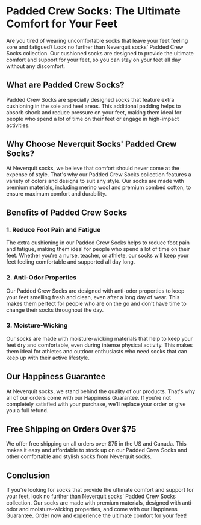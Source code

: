 # Padded Crew Socks: The Ultimate Comfort for Your Feet

Are you tired of wearing uncomfortable socks that leave your feet feeling sore and fatigued? Look no further than Neverquit socks' Padded Crew Socks collection. Our cushioned socks are designed to provide the ultimate comfort and support for your feet, so you can stay on your feet all day without any discomfort.

## What are Padded Crew Socks?

Padded Crew Socks are specially designed socks that feature extra cushioning in the sole and heel areas. This additional padding helps to absorb shock and reduce pressure on your feet, making them ideal for people who spend a lot of time on their feet or engage in high-impact activities.

## Why Choose Neverquit Socks' Padded Crew Socks?

At Neverquit socks, we believe that comfort should never come at the expense of style. That's why our Padded Crew Socks collection features a variety of colors and designs to suit any style. Our socks are made with premium materials, including merino wool and premium combed cotton, to ensure maximum comfort and durability.

## Benefits of Padded Crew Socks

### 1. Reduce Foot Pain and Fatigue

The extra cushioning in our Padded Crew Socks helps to reduce foot pain and fatigue, making them ideal for people who spend a lot of time on their feet. Whether you're a nurse, teacher, or athlete, our socks will keep your feet feeling comfortable and supported all day long.

### 2. Anti-Odor Properties

Our Padded Crew Socks are designed with anti-odor properties to keep your feet smelling fresh and clean, even after a long day of wear. This makes them perfect for people who are on the go and don't have time to change their socks throughout the day.

### 3. Moisture-Wicking

Our socks are made with moisture-wicking materials that help to keep your feet dry and comfortable, even during intense physical activity. This makes them ideal for athletes and outdoor enthusiasts who need socks that can keep up with their active lifestyle.

## Our Happiness Guarantee

At Neverquit socks, we stand behind the quality of our products. That's why all of our orders come with our Happiness Guarantee. If you're not completely satisfied with your purchase, we'll replace your order or give you a full refund.

## Free Shipping on Orders Over $75

We offer free shipping on all orders over $75 in the US and Canada. This makes it easy and affordable to stock up on our Padded Crew Socks and other comfortable and stylish socks from Neverquit socks.

## Conclusion

If you're looking for socks that provide the ultimate comfort and support for your feet, look no further than Neverquit socks' Padded Crew Socks collection. Our socks are made with premium materials, designed with anti-odor and moisture-wicking properties, and come with our Happiness Guarantee. Order now and experience the ultimate comfort for your feet!